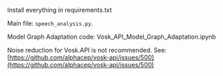 Install everything in requirements.txt

Main file: `speech_analysis.py`.

Model Graph Adaptation code: Vosk_API_Model_Graph_Adaptation.ipynb

Noise reduction for Vosk.API is not recommended. See:
[https://github.com/alphacep/vosk-api/issues/500](https://github.com/alphacep/vosk-api/issues/500)